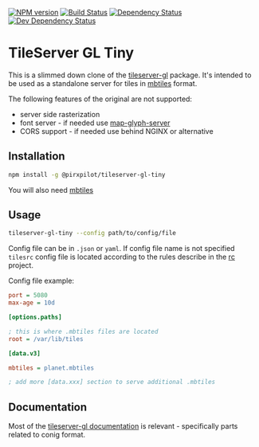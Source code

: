 [![NPM version][npm-image]][npm-url]
[![Build Status][travis-image]][travis-url]
[![Dependency Status][deps-image]][deps-url]
[![Dev Dependency Status][deps-dev-image]][deps-dev-url]

# TileServer GL Tiny

This is a slimmed down clone of the [tileserver-gl] package.
It's intended to be used as a standalone server for tiles in [mbtiles] format.

The following features of the original are not supported:

- server side rasterization
- font server - if needed use [map-glyph-server]
- CORS support - if needed use behind NGINX or alternative

## Installation

```sh
npm install -g @pirxpilot/tileserver-gl-tiny
```


You will also need [mbtiles]

## Usage

```sh
tileserver-gl-tiny --config path/to/config/file
```

Config file can be in `.json` or `yaml`. If config file name is not specified
`tilesrc` config file is located according to the rules describe in the [rc] project.

Config file example:

```ini
port = 5080
max-age = 10d

[options.paths]

; this is where .mbtiles files are located
root = /var/lib/tiles

[data.v3]

mbtiles = planet.mbtiles

; add more [data.xxx] section to serve additional .mbtiles
```

## Documentation

Most of the [tileserver-gl documentation] is relevant - specifically parts related to conig format.


[mbtiles]: https://wiki.openstreetmap.org/wiki/MBTiles
[tileserver-gl]: https://www.npmjs.com/package/tileserver-gl
[rc]: https://www.npmjs.com/package/rc
[tileserver-gl documentation]: http://tileserver.readthedocs.io
[map-glyph-server]: https://github.com/furkot/map-glyph-server

[npm-image]: https://img.shields.io/npm/v/@pirxpilot/tileserver-gl-tiny.svg
[npm-url]: https://npmjs.org/package/@pirxpilot/tileserver-gl-tiny

[travis-image]: https://img.shields.io/travis/com/pirxpilot/tileserver-gl.svg
[travis-url]: https://travis-ci.com/pirxpilot/tileserver-gl

[deps-image]: https://img.shields.io/david/pirxpilot/tileserver-gl.svg
[deps-url]: https://david-dm.org/pirxpilot/tileserver-gl

[deps-dev-image]: https://img.shields.io/david/dev/pirxpilot/tileserver-gl.svg
[deps-dev-url]: https://david-dm.org/pirxpilot/tileserver-gl?type=dev

